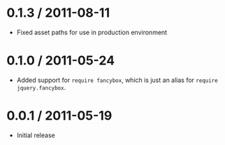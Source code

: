 # 0.1.3 / 2011-08-11

* Fixed asset paths for use in production environment

# 0.1.0 / 2011-05-24

* Added support for `require fancybox`, which is just an alias for
  `require jquery.fancybox`.

# 0.0.1 / 2011-05-19

* Initial release
